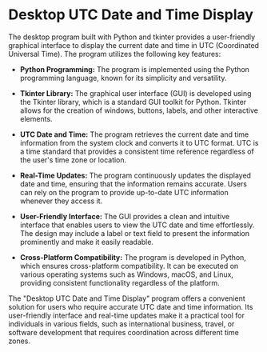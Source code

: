 # Desktop UTC Date and Time Display

The desktop program built with Python and tkinter provides a user-friendly graphical interface to display the current date and time in UTC (Coordinated Universal Time). The program utilizes the following key features:

- **Python Programming:** The program is implemented using the Python programming language, known for its simplicity and versatility.

- **Tkinter Library:** The graphical user interface (GUI) is developed using the Tkinter library, which is a standard GUI toolkit for Python. Tkinter allows for the creation of windows, buttons, labels, and other interactive elements.

- **UTC Date and Time:** The program retrieves the current date and time information from the system clock and converts it to UTC format. UTC is a time standard that provides a consistent time reference regardless of the user's time zone or location.

- **Real-Time Updates:** The program continuously updates the displayed date and time, ensuring that the information remains accurate. Users can rely on the program to provide up-to-date UTC information whenever they access it.

- **User-Friendly Interface:** The GUI provides a clean and intuitive interface that enables users to view the UTC date and time effortlessly. The design may include a label or text field to present the information prominently and make it easily readable.

- **Cross-Platform Compatibility:** The program is developed in Python, which ensures cross-platform compatibility. It can be executed on various operating systems such as Windows, macOS, and Linux, providing consistent functionality regardless of the platform.

The "Desktop UTC Date and Time Display" program offers a convenient solution for users who require accurate UTC date and time information. Its user-friendly interface and real-time updates make it a practical tool for individuals in various fields, such as international business, travel, or software development that requires coordination across different time zones.
